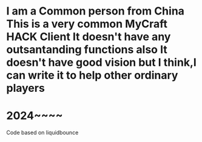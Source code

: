 I am a Common person from China
This is a very common MyCraft HACK Client
It doesn't have any outsantanding functions
also
It doesn't have good vision
but I think,I can write it to help other ordinary players
==========================================================
2024~~~~
==========================================================
Code based on liquidbounce
